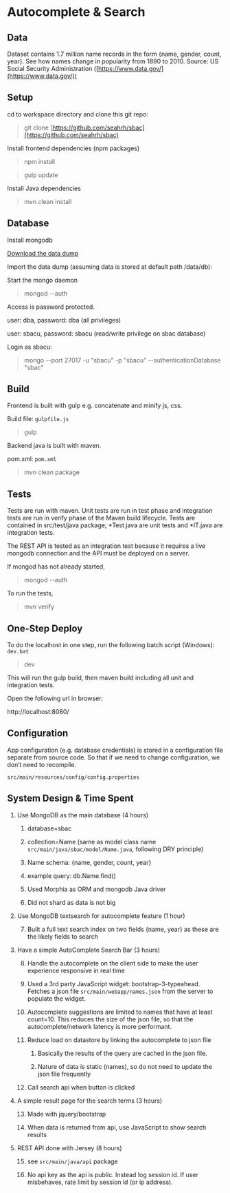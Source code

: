 # Autocomplete & Search

## Data

Dataset contains 1.7 million name records in the form {name, gender, count, year}. See how names change in popularity from 1890 to 2010. Source: US Social Security Administration ([https://www.data.gov/](https://www.data.gov/)) 

## Setup

cd to workspace directory and clone this git repo:

> git clone [https://github.com/seahrh/sbac](https://github.com/seahrh/sbac)

Install frontend dependencies (npm packages)

> npm install

> gulp update

Install Java dependencies

> mvn clean install

## Database

Install mongodb 

[Download the data dump](https://drive.google.com/open?id=0B7gBv2Jut0VxT29uQ0RLb2duNkU)

Import the data dump (assuming data is stored at default path /data/db):

> 

Start the mongo daemon

> mongod --auth

Access is password protected.

user: dba, password: dba (all privileges)

user: sbacu, password: sbacu (read/write privilege on sbac database)

Login as sbacu:

> mongo --port 27017 -u "sbacu" -p "sbacu" --authenticationDatabase "sbac"

## Build

Frontend is built with gulp e.g. concatenate and minify js, css.

Build file: `gulpfile.js`

> gulp 

Backend java is built with maven.

pom.xml: `pom.xml`

> mvn clean package

## Tests

Tests are run with maven. Unit tests are run in test phase and integration tests are run in verify phase of the Maven build lifecycle. Tests are contained in src/test/java package; *Test.java are unit tests and *IT.java are integration tests. 

The REST API is tested as an integration test because it requires a live mongodb connection and the API must be deployed on a server.

If mongod has not already started, 

> mongod --auth

To run the tests,

> mvn verify

## One-Step Deploy

To do the localhost in one step, run the following batch script (Windows): `dev.bat`

> dev

This will run the gulp build, then maven build including all unit and integration tests.

Open the following url in browser:

http://localhost:8080/

## Configuration

App configuration (e.g. database credentials) is stored in a configuration file separate from source code. So that if we need to change configuration, we don’t need to recompile.

`src/main/resources/config/config.properties`

## System Design & Time Spent

1. Use MongoDB as the main database (4 hours)

    1. database=sbac

    2. collection=Name (same as model class name `src/main/java/sbac/model/Name.java`, following DRY principle)

    3. Name schema: {name, gender, count, year}

    4. example query: db.Name.find()

    5. Used Morphia as ORM and mongodb Java driver

    6. Did not shard as data is not big

2. Use MongoDB textsearch for autocomplete feature (1 hour)

    7. Built a full text search index on two fields {name, year} as these are the likely fields to search

3. Have a simple AutoComplete Search Bar (3 hours) 

    8. Handle the autocomplete on the client side to make the user experience responsive in real time

    9. Used a 3rd party JavaScript widget: bootstrap-3-typeahead. Fetches a json file `src/main/webapp/names.json` from the server to populate the widget.

    10. Autocomplete suggestions are limited to names that have at least count=10. This reduces the size of the json file, so that the autocomplete/network latency is more performant.

    11. Reduce load on datastore by linking the autocomplete to json file

        1. Basically the results of the query are cached in the json file. 

        2. Nature of data is static (names), so do not need to update the json file frequently

    12. Call search api when button is clicked

4. A simple result page for the search terms (3 hours)

    13. Made with jquery/bootstrap

    14. When data is returned from api, use JavaScript to show search results

5. REST API done with Jersey (8 hours)

    15. see `src/main/java/api` package

    16. No api key as the api is public. Instead log session id. If user misbehaves, rate limit by session id (or ip address).

